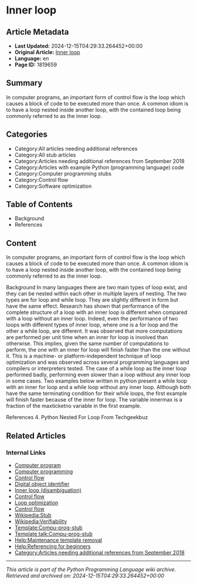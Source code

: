 # Inner loop

## Article Metadata

- **Last Updated:** 2024-12-15T04:29:33.264452+00:00
- **Original Article:** [Inner loop](https://en.wikipedia.org/wiki/Inner_loop)
- **Language:** en
- **Page ID:** 1819659

## Summary

In computer programs, an important form of control flow is the loop which causes a block of code to be executed more than once. A common idiom is to have a loop nested inside another loop, with the contained loop being commonly referred to as the inner loop.

## Categories

- Category:All articles needing additional references
- Category:All stub articles
- Category:Articles needing additional references from September 2018
- Category:Articles with example Python (programming language) code
- Category:Computer programming stubs
- Category:Control flow
- Category:Software optimization

## Table of Contents

- Background
- References

## Content

In computer programs, an important form of control flow is the loop which causes a block of code to be executed more than once. A common idiom is to have a loop nested inside another loop, with the contained loop being commonly referred to as the inner loop.

Background
In many languages there are two main types of loop exist, and they can be nested within each other in multiple layers of nesting. The two types are for loop and while loop. They are slightly different in form but have the same effect. Research has shown that performance of the complete structure of a loop with an inner loop is different when compared with a loop without an inner loop. Indeed, even the performance of two loops with different types of inner loop, where one is a for loop and the other a while loop, are different.
It was observed that more computations are performed per unit time when an inner for loop is involved than otherwise. This implies, given the same number of computations to perform, the one with an inner for loop will finish faster than the one without it. This is a machine- or platform-independent technique of loop optimization and was observed across several programming languages and compilers or interpreters tested. The case of a while loop as the inner loop performed badly, performing even slower than a loop without any inner loop in some cases. Two examples below written in python present a while loop with an inner for loop and a while loop without any inner loop. Although both have the same terminating condition for their while loops, the first example will finish faster because of the inner for loop. The variable innermax is a fraction of the maxticketno variable in the first example.

References
4. Python Nested For Loop From Techgeekbuz

## Related Articles

### Internal Links

- [Computer program](https://en.wikipedia.org/wiki/Computer_program)
- [Computer programming](https://en.wikipedia.org/wiki/Computer_programming)
- [Control flow](https://en.wikipedia.org/wiki/Control_flow)
- [Digital object identifier](https://en.wikipedia.org/wiki/Digital_object_identifier)
- [Inner loop (disambiguation)](https://en.wikipedia.org/wiki/Inner_loop_(disambiguation))
- [Control flow](https://en.wikipedia.org/wiki/Control_flow)
- [Loop optimization](https://en.wikipedia.org/wiki/Loop_optimization)
- [Control flow](https://en.wikipedia.org/wiki/Control_flow)
- [Wikipedia:Stub](https://en.wikipedia.org/wiki/Wikipedia:Stub)
- [Wikipedia:Verifiability](https://en.wikipedia.org/wiki/Wikipedia:Verifiability)
- [Template:Compu-prog-stub](https://en.wikipedia.org/wiki/Template:Compu-prog-stub)
- [Template talk:Compu-prog-stub](https://en.wikipedia.org/wiki/Template_talk:Compu-prog-stub)
- [Help:Maintenance template removal](https://en.wikipedia.org/wiki/Help:Maintenance_template_removal)
- [Help:Referencing for beginners](https://en.wikipedia.org/wiki/Help:Referencing_for_beginners)
- [Category:Articles needing additional references from September 2018](https://en.wikipedia.org/wiki/Category:Articles_needing_additional_references_from_September_2018)

---
_This article is part of the Python Programming Language wiki archive._
_Retrieved and archived on: 2024-12-15T04:29:33.264452+00:00_